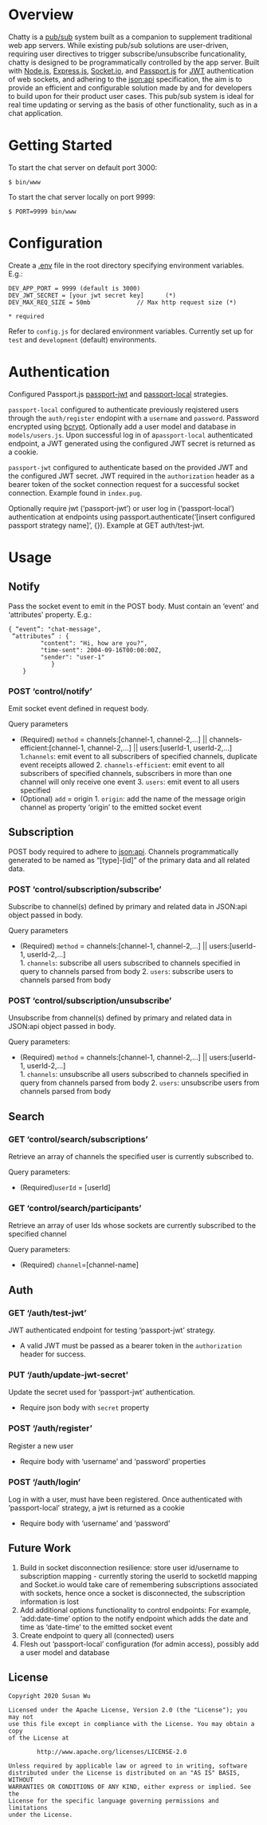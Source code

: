 
# Overview

Chatty is a [pub/sub](https://en.wikipedia.org/wiki/Publish%E2%80%93subscribe_pattern) system built as a companion to supplement traditional web app servers. While existing pub/sub solutions are user-driven, requiring user directives to trigger subscribe/unsubscribe funcationality, chatty is designed to be programmatically controlled by the app server. Built with [Node.js](https://github.com/nodejs), [Express.js](https://github.com/expressjs/express), [Socket.io](https://github.com/socketio/socket.io), and [Passport.js](http://www.passportjs.org/) for [JWT](https://en.wikipedia.org/wiki/JSON_Web_Token) authentication of web sockets, and adhering to the [json:api](https://jsonapi.org/) specification, the aim is to provide an efficient and configurable solution made by and for developers to build upon for their product user cases. This pub/sub system is ideal for real time updating or serving as the basis of other functionality, such as in a chat application. 

# Getting Started
To start the chat server on default port 3000:

```
$ bin/www
```

To start the chat server locally on port 9999:
```
$ PORT=9999 bin/www
```

# Configuration 
Create a [.env](https://www.npmjs.com/package/dotenv) file in the root directory specifying environment variables. E.g.:
	
	DEV_APP_PORT = 9999 (default is 3000)
	DEV_JWT_SECRET = [your jwt secret key] 		(*)
	DEV_MAX_REQ_SIZE = 50mb 			// Max http request size (*)
	
	* required
	
Refer to `config.js` for declared environment variables. Currently set up for `test` and `development` (default) environments.

# Authentication
Configured Passport.js [passport-jwt](http://www.passportjs.org/packages/passport-jwt/) and [passport-local](http://www.passportjs.org/packages/passport-local/) strategies. 

`passport-local` configured to authenticate previously reqistered users through the `auth/register` endopint with a `username` and `password`. Password encrypted using [bcrypt](https://www.npmjs.com/package/bcrypt). Optionally add a user model and database in `models/users.js`. Upon successful log in of a`passport-local` authenticated endpoint, a JWT generated using the configured JWT secret is returned as a cookie. 


`passport-jwt` configured to authenticate based on the provided JWT and the configured JWT secret. JWT required in the `authorization` header as a bearer token of the socket connection request for a successful socket connection. Example found in `index.pug`.  

Optionally require jwt (‘passport-jwt’) or user log in (‘passport-local’) authentication at endpoints using passport.authenticate(‘[insert configured passport strategy name]’, {}). Example at GET auth/test-jwt.

# Usage

## Notify
Pass the socket event to emit in the POST body. Must contain an ‘event’ and ‘attributes’ property. E.g.:
	
	{ “event”: "chat-message", 
	 “attributes” : {
			 "content": "Hi, how are you?", 
			 "time-sent": 2004-09-16T00:00:00Z, 
			 "sender": "user-1"
          		}
        }

### POST ‘control/notify’ 
Emit socket event defined in request body.

Query parameters
- (Required) `method` = channels:[channel-1, channel-2,...] || channels-efficient:[channel-1, channel-2,...] || users:[userId-1, userId-2,...] 
	1.`channels`: emit event to all subscribers of specified channels, duplicate event receipts allowed
        2. `channels-efficient`: emit event to all subscribers of specified channels, subscribers in more than one channel will only receive one event
        3. `users`: emit event to all users specified
- (Optional) `add` = origin
        1. `origin`: add the name of the message origin channel as property ‘origin’ to the emitted socket event

## Subscription 
POST body required to adhere to [json:api](https://jsonapi.org/). Channels programmatically generated to be named as “[type]-[id]” of the primary data and all related data. 

### POST ‘control/subscription/subscribe’
Subscribe to channel(s) defined by primary and related data in JSON:api object passed in body. 

Query parameters
- (Required) `method` = channels:[channel-1, channel-2,...] || users:[userId-1, userId-2,...]  
        1. `channels`: subscribe all users subscribed to channels specified in query to channels parsed from body
        2. `users`: subscribe users to channels parsed from body 

### POST ‘control/subscription/unsubscribe’
Unsubscribe from channel(s) defined by primary and related data in JSON:api object passed in body. 

Query parameters: 
- (Required) `method` = channels:[channel-1, channel-2,...]  || users:[userId-1, userId-2,...]  
        1. `channels`: unsubscribe all users subscribed to channels specified in query from channels parsed from body
        2. `users`: unsubscribe users from channels parsed from body

## Search 
### GET ‘control/search/subscriptions’
Retrieve an array of channels the specified user is currently subscribed to.

Query parameters: 
- (Required)`userId` = [userId]

### GET ‘control/search/participants’ 
Retrieve an array of user Ids whose sockets are currently subscribed to the specified channel

Query parameters: 
- (Required) `channel`=[channel-name]

## Auth 
### GET ‘/auth/test-jwt’
JWT authenticated endpoint for testing ‘passport-jwt’ strategy.
- A valid JWT must be passed as a bearer token in the `authorization` header for success. 

### PUT ‘/auth/update-jwt-secret’
Update the secret used for ‘passport-jwt’ authentication.
- Require json body with `secret` property

### POST ‘/auth/register’
Register a new user  
- Require body with ‘username’ and ‘password’ properties

### POST ‘/auth/login’
Log in with a user, must have been registered. Once authenticated with ‘passport-local’ strategy, a jwt is returned as a cookie
- Require body with ‘username’ and ‘password’

## Future Work 
1. Build in socket disconnection resilience: store user id/username to subscription mapping - currently storing the userId to socketId mapping and Socket.io would take care of remembering subscriptions associated with sockets, hence once a socket is disconnected, the subscription information is lost
2.  Add additional options functionality to control endpoints: For example, ‘add:date-time’ option to the notify endpoint which adds the date and time as ‘date-time’ to the emitted socket event
3. Create endpoint to query all (connected) users 
4. Flesh out ‘passport-local’ configuration (for admin access), possibly add a user model and database 

## License

	Copyright 2020 Susan Wu

	Licensed under the Apache License, Version 2.0 (the "License"); you may not 
	use this file except in compliance with the License. You may obtain a copy
	of the License at

    		http://www.apache.org/licenses/LICENSE-2.0

	Unless required by applicable law or agreed to in writing, software
	distributed under the License is distributed on an "AS IS" BASIS, WITHOUT
	WARRANTIES OR CONDITIONS OF ANY KIND, either express or implied. See the
	License for the specific language governing permissions and limitations
	under the License.

